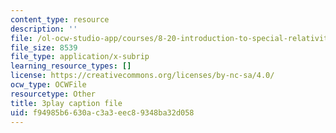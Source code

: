 ```yaml
---
content_type: resource
description: ''
file: /ol-ocw-studio-app/courses/8-20-introduction-to-special-relativity-january-iap-2021/f94985b6630ac3a3eec89348ba32d058_rlC8mLGvong.srt
file_size: 8539
file_type: application/x-subrip
learning_resource_types: []
license: https://creativecommons.org/licenses/by-nc-sa/4.0/
ocw_type: OCWFile
resourcetype: Other
title: 3play caption file
uid: f94985b6-630a-c3a3-eec8-9348ba32d058
---
```

